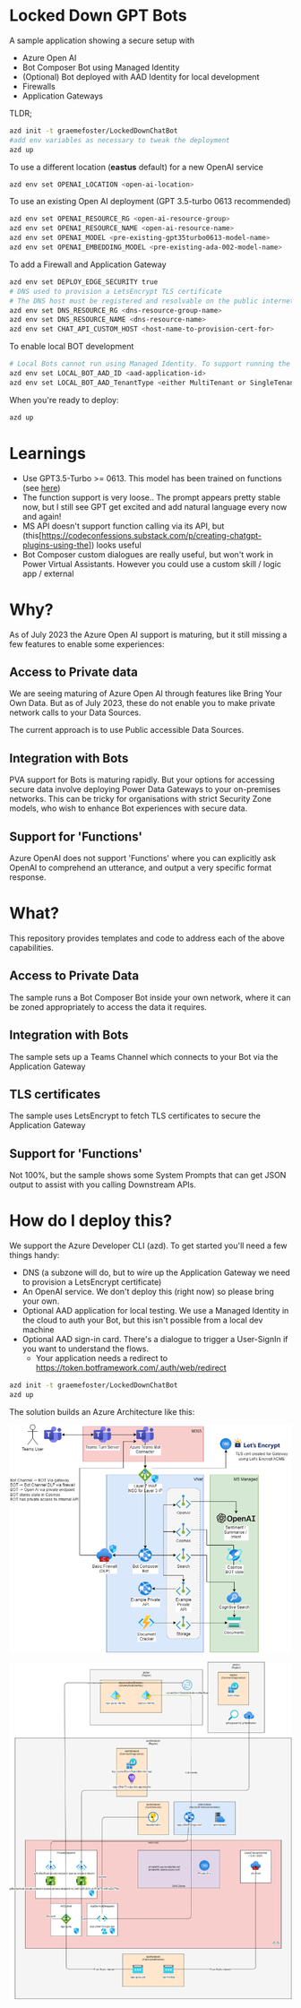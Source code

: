# Locked Down GPT Bots

A sample application showing a secure setup with

- Azure Open AI 
- Bot Composer Bot using Managed Identity
- (Optional) Bot deployed with AAD Identity for local development
- Firewalls
- Application Gateways

TLDR;
```bash
azd init -t graemefoster/LockedDownChatBot
#add env variables as necessary to tweak the deployment
azd up
```

To use a different location (**eastus** default) for a new OpenAI service
```bash
azd env set OPENAI_LOCATION <open-ai-location>
```

To use an existing Open AI deployment (GPT 3.5-turbo 0613 recommended)
```bash
azd env set OPENAI_RESOURCE_RG <open-ai-resource-group>
azd env set OPENAI_RESOURCE_NAME <open-ai-resource-name>
azd env set OPENAI_MODEL <pre-existing-gpt35turbo0613-model-name>
azd env set OPENAI_EMBEDDING_MODEL <pre-existing-ada-002-model-name>
```

To add a Firewall and Application Gateway
```bash
azd env set DEPLOY_EDGE_SECURITY true
# DNS used to provision a LetsEncrypt TLS certificate
# The DNS host must be registered and resolvable on the public internet for LetsEncrypt to provision certificates.
azd env set DNS_RESOURCE_RG <dns-resource-group-name>
azd env set DNS_RESOURCE_NAME <dns-resource-name>
azd env set CHAT_API_CUSTOM_HOST <host-name-to-provision-cert-for>
```

To enable local BOT development
```bash
# Local Bots cannot run using Managed Identity. To support running the Bot in Bot Composer we need to create a 2nd Azure Bot resource against an AAD Application
azd env set LOCAL_BOT_AAD_ID <aad-application-id>
azd env set LOCAL_BOT_AAD_TenantType <either MultiTenant or SingleTenant>
```

When you're ready to deploy:
```bash
azd up
```

# Learnings

- Use GPT3.5-Turbo >= 0613. This model has been trained on functions (see [here](https://platform.openai.com/docs/guides/gpt/function-calling))
- The function support is very loose.. The prompt appears pretty stable now, but I still see GPT get excited and add natural language every now and again!
- MS API doesn't support function calling via its API, but (this[https://codeconfessions.substack.com/p/creating-chatgpt-plugins-using-the]) looks useful 
- Bot Composer custom dialogues are really useful, but won't work in Power Virtual Assistants. However you could use a custom skill / logic app / external 

# Why?

As of July 2023 the Azure Open AI support is maturing, but it still missing a few features to enable some experiences:

## Access to Private data

We are seeing maturing of Azure Open AI through features like Bring Your Own Data. But as of July 2023, these do not enable you to make private network calls to your Data Sources. 

The current approach is to use Public accessible Data Sources.

## Integration with Bots

PVA support for Bots is maturing rapidly. But your options for accessing secure data involve deploying Power Data Gateways to your on-premises networks. This can be tricky for organisations with strict Security Zone models, who wish to enhance Bot experiences with secure data.

## Support for 'Functions'

Azure OpenAI does not support 'Functions' where you can explicitly ask OpenAI to comprehend an utterance, and output a very specific format response.

# What?

This repository provides templates and code to address each of the above capabilities.

## Access to Private Data

The sample runs a Bot Composer Bot inside your own network, where it can be zoned appropriately to access the data it requires.

## Integration with Bots

The sample sets up a Teams Channel which connects to your Bot via the Application Gateway

## TLS certificates

The sample uses LetsEncrypt to fetch TLS certificates to secure the Application Gateway

## Support for 'Functions'

Not 100%, but the sample shows some System Prompts that can get JSON output to assist with you calling Downstream APIs.

# How do I deploy this?

We support the Azure Developer CLI (azd). To get started you'll need a few things handy:

- DNS (a subzone will do, but to wire up the Application Gateway we need to provision a LetsEncrypt certificate)
- An OpenAI service. We don't deploy this (right now) so please bring your own.
- Optional AAD application for local testing. We use a Managed Identity in the cloud to auth your Bot, but this isn't possible from a local dev machine
- Optional AAD sign-in card. There's a dialogue to trigger a User-SignIn if you want to understand the flows.
  - Your application needs a redirect to https://token.botframework.com/.auth/web/redirect 

```bash
azd init -t graemefoster/LockedDownChatBot
azd up
```

The solution builds an Azure Architecture like this:

![Logical](./artifacts/Architecture.png "Simple view")

![Azure Resources](./artifacts/sample-azure-resources.png "Generated view")
